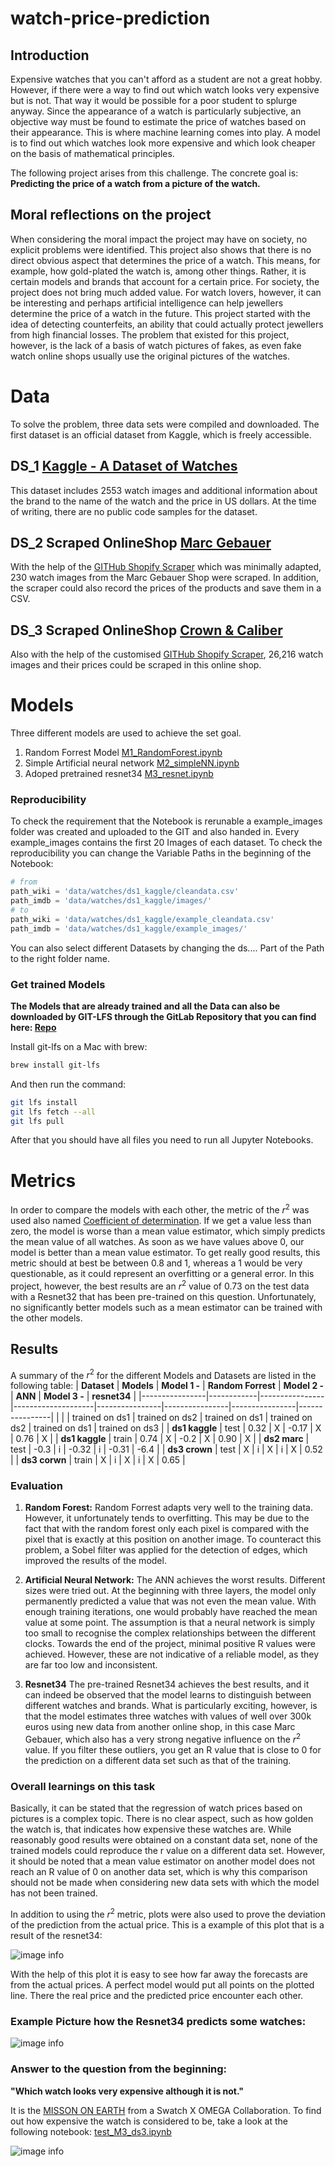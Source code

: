 # watch-price-prediction

## Introduction
Expensive watches that you can't afford as a student are not a great hobby. 
However, if there were a way to find out which watch looks very expensive but is not. 
That way it would be possible for a poor student to splurge anyway. 
Since the appearance of a watch is particularly subjective, an objective way must be found to estimate the price of watches based on their appearance.
This is where machine learning comes into play. A model is to find out which watches look more expensive and which look cheaper on the basis of mathematical principles. 

The following project arises from this challenge.
The concrete goal is:
**Predicting the price of a watch from a picture of the watch.**


## Moral reflections on the project
When considering the moral impact the project may have on society, no explicit problems were identified.
This project also shows that there is no direct obvious aspect that determines the price of a watch. This means, for example, how gold-plated the watch is, among other things. 
Rather, it is certain models and brands that account for a certain price. 
For society, the project does not bring much added value. For watch lovers, however, it can be interesting and perhaps artificial intelligence can help jewellers determine the price of a watch in the future. 
This project started with the idea of detecting counterfeits, an ability that could actually protect jewellers from high financial losses. The problem that existed for this project, however, is the lack of a basis of watch pictures of fakes, as even fake watch online shops usually use the original pictures of the watches. 

# Data
To solve the problem, three data sets were compiled and downloaded.
The first dataset is an official dataset from Kaggle, which is freely accessible. 

## DS_1 [Kaggle - A Dataset of Watches](https://www.kaggle.com/datasets/mathewkouch/a-dataset-of-watches)

This dataset includes 2553 watch images and additional information about the brand to the name of the watch and the price in US dollars. At the time of writing, there are no public code samples for the dataset.

## DS_2 Scraped OnlineShop [Marc Gebauer](https://marcgebauer.com/collections/alle-luxus-uhren)

With the help of the [GITHub Shopify Scraper](https://github.com/lagenar/shopify-scraper) which was minimally adapted, 230 watch images from the Marc Gebauer Shop were scraped. In addition, the scraper could also record the prices of the products and save them in a CSV.

## DS_3 Scraped OnlineShop [Crown & Caliber](https://www.crownandcaliber.com/)
Also with the help of the customised [GITHub Shopify Scraper](https://github.com/lagenar/shopify-scraper), 26,216 watch images and their prices could be scraped in this online shop. 

# Models

Three different models are used to achieve the set goal. 
1. Random Forrest Model [M1_RandomForest.ipynb](M1_RandomForest.ipynb)
2. Simple Artificial neural network [M2_simpleNN.ipynb](M2_simpleNN.ipynb)
3. Adoped pretrained resnet34 [M3_resnet.ipynb](M3_resnet.ipynb)

### **Reproducibility**
To check the requirement that the Notebook is rerunable a example_images folder was created and uploaded to the GIT and also handed in. 
Every example_images contains the first 20 Images of each dataset. 
To check the reproducibility you can change the Variable Paths in the beginning of the Notebook:
```python
# from
path_wiki = 'data/watches/ds1_kaggle/cleandata.csv'
path_imdb = 'data/watches/ds1_kaggle/images/'
# to
path_wiki = 'data/watches/ds1_kaggle/example_cleandata.csv'
path_imdb = 'data/watches/ds1_kaggle/example_images/'
```
You can also select different Datasets by changing the ds.... Part of the Path to the right folder name.

### **Get trained Models**
**The Models that are already trained and all the Data can also be downloaded by GIT-LFS through the GitLab Repository that you can find here: [Repo](https://git.dhbw-stuttgart.de/wi20103/ml-project)**

Install git-lfs on a Mac with brew:
```bash
brew install git-lfs
```
And then run the command:

```bash
git lfs install
git lfs fetch --all
git lfs pull 
```
After that you should have all files you need to run all Jupyter Notebooks.


# Metrics
In order to compare the models with each other, the metric of the $r^2$ was used also named [Coefficient of determination](https://en.wikipedia.org/wiki/Coefficient_of_determination). 
If we get a value less than zero, the model is worse than a mean value estimator, which simply predicts the mean value of all watches. 
As soon as we have values above 0, our model is better than a mean value estimator. To get really good results, this metric should at best be between 0.8 and 1, whereas a 1 would be very questionable, as it could represent an overfitting or a general error. 
In this project, however, the best results are an $r^2$ value of 0.73 on the test data with a Resnet32 that has been pre-trained on this question. Unfortunately, no significantly better models such as a mean estimator can be trained with the other models. 

## Results

A summary of the $r^2$ for the different Models and Datasets are listed in the following table: 
| **Dataset**    | **Models** | **Model 1 -**  | **Random Forrest** | **Model 2 -**  | **ANN**        | **Model 3 -**  | **resnet34**   |
|----------------|------------|----------------|--------------------|----------------|----------------|----------------|----------------|
|                |            | trained on ds1 | trained on ds2     | trained on ds1 | trained on ds2 | trained on ds1 | trained on ds3 |
| **ds1 kaggle** | test       | 0.32           | X                  | -0.17          | X              | 0.76           | X              |
| **ds1 kaggle** | train      | 0.74           | X                  | -0.2           | X              | 0.90           | X              |
| **ds2 marc**   | test       | -0.3           | i                  | -0.32          | i              | -0.31          | -6.4           |
| **ds3 crown**  | test       | X              | i                  | X              | i              | X              | 0.52           |
| **ds3 corwn**  | train      | X              | i                  | X              | i              | X              | 0.65           |


### Evaluation
1. **Random Forest:**
Random Forrest adapts very well to the training data. However, it unfortunately tends to overfitting. This may be due to the fact that with the random forest only each pixel is compared with the pixel that is exactly at this position on another image. To counteract this problem, a Sobel filter was applied for the detection of edges, which improved the results of the model. 

2. **Artificial Neural Network:** 
The ANN achieves the worst results. Different sizes were tried out. At the beginning with three layers, the model only permanently predicted a value that was not even the mean value. With enough training iterations, one would probably have reached the mean value at some point. The assumption is that a neural network is simply too small to recognise the complex relationships between the different clocks. Towards the end of the project, minimal positive R values were achieved. However, these are not indicative of a reliable model, as they are far too low and inconsistent. 

3. **Resnet34**
The pre-trained Resnet34 achieves the best results, and it can indeed be observed that the model learns to distinguish between different watches and brands. What is particularly exciting, however, is that the model estimates three watches with values of well over 300k euros using new data from another online shop, in this case Marc Gebauer, which also has a very strong negative influence on the $r^2$ value. If you filter these outliers, you get an R value that is close to 0 for the prediction on a different data set such as that of the training. 

### Overall learnings on this task
Basically, it can be stated that the regression of watch prices based on pictures is a complex topic. There is no clear aspect, such as how golden the watch is, that indicates how expensive these watches are. While reasonably good results were obtained on a constant data set, none of the trained models could reproduce the r value on a different data set. 
However, it should be noted that a mean value estimator on another model does not reach an R value of 0 on another data set, which is why this comparison should not be made when considering new data sets with which the model has not been trained.

In addition to using the $r^2$ metric, plots were also used to prove the deviation of the prediction from the actual price.
This is a example of this plot that is a result of the resnet34:

![image info](imgs/predicted_to_real_price.png)

With the help of this plot it is easy to see how far away the forecasts are from the actual prices. A perfect model would put all points on the plotted line. There the real price and the predicted price encounter each other.

### Example Picture how the Resnet34 predicts some watches:
![image info](imgs/M3_rn_ds3_exaple.png)


### Answer to the question from the beginning:
**"Which watch looks very expensive although it is not."**

It is the [MISSON ON EARTH](https://www.swatch.com/de-de/mission-on-earth-so33g100/SO33G100.html) from a Swatch X OMEGA Collaboration. 
To find out how expensive the watch is considered to be, take a look at the following notebook: [test_M3_ds3.ipynb](test_M3_ds3.ipynb)

![image info](imgs/MG4243S.jpeg)